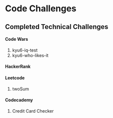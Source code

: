# Code Challenges

## Completed Technical Challenges

#### Code Wars
  1. kyu6-iq-test
  2. kyu6-who-likes-it
  
  
#### HackerRank


#### Leetcode
  1. twoSum
  
#### Codecademy
  1. Credit Card Checker

